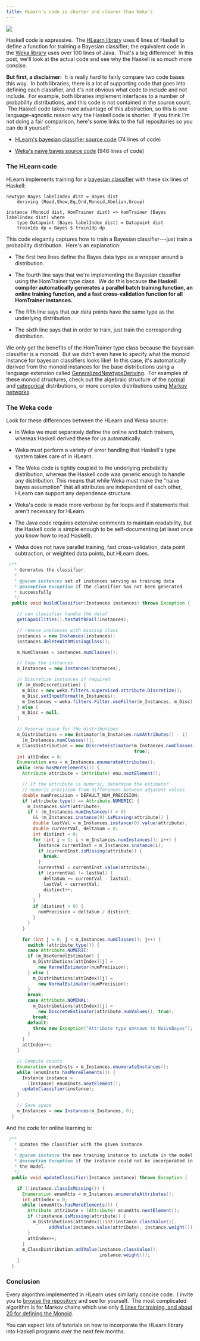 ```yaml
---
title: HLearn's code is shorter and clearer than Weka's
---
```


<img class=right src=/img/uploads/2013/05/weka-lambda-haskell-300x150.png>

Haskell code is expressive.  The [HLearn library](https://github.com/mikeizbicki/HLearn) uses 6 lines of Haskell to define a function for training a Bayesian classifier; the equivalent code in the [Weka library](http://www.cs.waikato.ac.nz/ml/weka/) uses over 100 lines of Java.  That's a big difference!  In this post, we'll look at the actual code and see why the Haskell is so much more concise.

**But first, a disclaimer:**  It is really hard to fairly compare two code bases this way.  In both libraries, there is a lot of supporting code that goes into defining each classifier, and it's not obvious what code to include and not include.  For example, both libraries implement interfaces to a number of probability distributions, and this code is not contained in the source count.  The Haskell code takes more advantage of this abstraction, so this is one language-agnostic reason why the Haskell code is shorter.  If you think I'm not doing a fair comparison, here's some links to the full repositories so you can do it yourself:



	
  * [HLearn's bayesian classifier source code](https://github.com/mikeizbicki/HLearn/blob/master/HLearn-classification/src/HLearn/Models/Classifiers/Bayes.hs) (74 lines of code)

	
  * [Weka's naive bayes source code](https://svn.cms.waikato.ac.nz/svn/weka/trunk/weka/src/main/java/weka/classifiers/bayes/NaiveBayes.java) (946 lines of code)


<!-- more -->


### The HLearn code


HLearn implements training for a [bayesian classifier](https://en.wikipedia.org/wiki/Naive_Bayes_classifier) with these six lines of Haskell:

    
    newtype Bayes labelIndex dist = Bayes dist
        deriving (Read,Show,Eq,Ord,Monoid,Abelian,Group)
    
    instance (Monoid dist, HomTrainer dist) => HomTrainer (Bayes labelIndex dist) where
        type Datapoint (Bayes labelIndex dist) = Datapoint dist
        train1dp dp = Bayes $ train1dp dp


This code elegantly captures how to train a Bayesian classifier---just train a probability distribution.  Here's an explanation:



	
  * The first two lines define the Bayes data type as a wrapper around a distribution.

	
  * The fourth line says that we're implementing the Bayesian classifier using the HomTrainer type class.  We do this because **the Haskell compiler automatically generates a parallel batch training function, an online training function, and a fast cross-validation function for all HomTrainer instances.**

	
  * The fifth line says that our data points have the same type as the underlying distribution.

	
  * The sixth line says that in order to train, just train the corresponding distribution.


We only get the benefits of the HomTrainer type class because the bayesian classifier is a monoid.  But we didn't even have to specify what the monoid instance for bayesian classifiers looks like!  In this case, it's automatically derived from the monoid instances for the base distributions using a language extension called [GeneralizedNewtypeDeriving](http://www.haskell.org/ghc/docs/7.6.1/html/users_guide/deriving.html).  For examples of these monoid structures, check out the algebraic structure of the [normal](http://izbicki.me/blog/gausian-distributions-are-monoids) and [categorical](http://izbicki.me/blog/the-categorical-distributions-algebraic-structure) distributions, or more complex distributions using [Markov networks](http://izbicki.me/blog/markov-networks-monoids-and-futurama).


### The Weka code


Look for these differences between the HLearn and Weka source:



	
  * In Weka we must separately define the online and batch trainers, whereas Haskell derived these for us automatically.

	
  * Weka must perform a variety of error handling that Haskell's type system takes care of in HLearn.

	
  * The Weka code is tightly coupled to the underlying probability distribution, whereas the Haskell code was generic enough to handle any distribution. This means that while Weka must make the "naive bayes assumption" that all attributes are independent of each other, HLearn can support any dependence structure.

	
  * Weka's code is made more verbose by for loops and if statements that aren't necessary for HLearn.

	
  * The Java code requires extensive comments to maintain readability, but the Haskell code is simple enough to be self-documenting (at least once you know how to read Haskell).

	
  * Weka does not have parallel training, fast cross-validation, data point subtraction, or weighted data points, but HLearn does.



``` Java    
 /**
   * Generates the classifier.
   *
   * @param instances set of instances serving as training data 
   * @exception Exception if the classifier has not been generated 
   * successfully
   */
  public void buildClassifier(Instances instances) throws Exception {

    // can classifier handle the data?
    getCapabilities().testWithFail(instances);

    // remove instances with missing class
    instances = new Instances(instances);
    instances.deleteWithMissingClass();

    m_NumClasses = instances.numClasses();

    // Copy the instances
    m_Instances = new Instances(instances);

    // Discretize instances if required
    if (m_UseDiscretization) {
      m_Disc = new weka.filters.supervised.attribute.Discretize();
      m_Disc.setInputFormat(m_Instances);
      m_Instances = weka.filters.Filter.useFilter(m_Instances, m_Disc);
    } else {
      m_Disc = null;
    }

    // Reserve space for the distributions
    m_Distributions = new Estimator[m_Instances.numAttributes() - 1]
      [m_Instances.numClasses()];
    m_ClassDistribution = new DiscreteEstimator(m_Instances.numClasses(), 
                                                true);
    int attIndex = 0;
    Enumeration enu = m_Instances.enumerateAttributes();
    while (enu.hasMoreElements()) {
      Attribute attribute = (Attribute) enu.nextElement();

      // If the attribute is numeric, determine the estimator 
      // numeric precision from differences between adjacent values
      double numPrecision = DEFAULT_NUM_PRECISION;
      if (attribute.type() == Attribute.NUMERIC) {
        m_Instances.sort(attribute);
        if ( (m_Instances.numInstances() > 0)
          && !m_Instances.instance(0).isMissing(attribute)) {
          double lastVal = m_Instances.instance(0).value(attribute);
          double currentVal, deltaSum = 0;
          int distinct = 0;
          for (int i = 1; i < m_Instances.numInstances(); i++) { 	    
            Instance currentInst = m_Instances.instance(i); 	    
            if (currentInst.isMissing(attribute)) {
              break; 	    
            }
            currentVal = currentInst.value(attribute);
            if (currentVal != lastVal) {
              deltaSum += currentVal - lastVal;
              lastVal = currentVal;
              distinct++;
            }
          }
          if (distinct > 0) {
            numPrecision = deltaSum / distinct;
          }
        }
      }

      for (int j = 0; j < m_Instances.numClasses(); j++) {
        switch (attribute.type()) {
        case Attribute.NUMERIC: 
        if (m_UseKernelEstimator) {
          m_Distributions[attIndex][j] = 
            new KernelEstimator(numPrecision);
        } else {
          m_Distributions[attIndex][j] = 
            new NormalEstimator(numPrecision);
        }
        break;
        case Attribute.NOMINAL:
          m_Distributions[attIndex][j] = 
            new DiscreteEstimator(attribute.numValues(), true);
          break;
        default:
          throw new Exception("Attribute type unknown to NaiveBayes");
        }
      }
      attIndex++;
    }

    // Compute counts
    Enumeration enumInsts = m_Instances.enumerateInstances();
    while (enumInsts.hasMoreElements()) {
      Instance instance = 
        (Instance) enumInsts.nextElement();
      updateClassifier(instance);
    }

    // Save space
    m_Instances = new Instances(m_Instances, 0);
  }
```

And the code for online learning is:


``` Java 
 /**
   * Updates the classifier with the given instance.
   *
   * @param instance the new training instance to include in the model 
   * @exception Exception if the instance could not be incorporated in
   * the model.
   */
  public void updateClassifier(Instance instance) throws Exception {

    if (!instance.classIsMissing()) {
      Enumeration enumAtts = m_Instances.enumerateAttributes();
      int attIndex = 0;
      while (enumAtts.hasMoreElements()) {
        Attribute attribute = (Attribute) enumAtts.nextElement();
        if (!instance.isMissing(attribute)) {
          m_Distributions[attIndex][(int)instance.classValue()].
                addValue(instance.value(attribute), instance.weight());
        }
        attIndex++;
      }
      m_ClassDistribution.addValue(instance.classValue(),
                                   instance.weight());
    }
  }
```



### Conclusion


Every algorithm implemented in HLearn uses similarly concise code.  I invite you to [browse the repository](https://github.com/mikeizbicki/HLearn/) and see for yourself.  The most complicated algorithm is for Markov chains which use only [6 lines for training, and about 20 for defining the Monoid](https://github.com/mikeizbicki/HLearn/blob/master/HLearn-markov/src/HLearn/Models/Markov/MarkovChain.hs).

You can expect lots of tutorials on how to incorporate the HLearn library into Haskell programs over the next few months.

